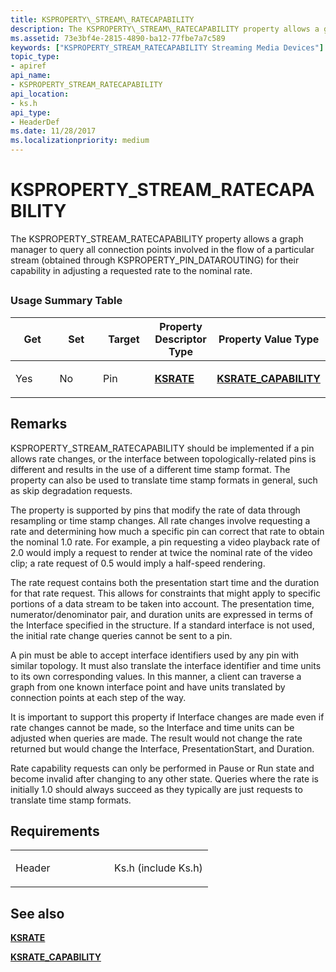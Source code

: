 ```yaml
---
title: KSPROPERTY\_STREAM\_RATECAPABILITY
description: The KSPROPERTY\_STREAM\_RATECAPABILITY property allows a graph manager to query all connection points involved in the flow of a particular stream (obtained through KSPROPERTY\_PIN\_DATAROUTING) for their capability in adjusting a requested rate to the nominal rate.
ms.assetid: 73e3bf4e-2815-4890-ba12-77fbe7a7c589
keywords: ["KSPROPERTY_STREAM_RATECAPABILITY Streaming Media Devices"]
topic_type:
- apiref
api_name:
- KSPROPERTY_STREAM_RATECAPABILITY
api_location:
- ks.h
api_type:
- HeaderDef
ms.date: 11/28/2017
ms.localizationpriority: medium
---
```


# KSPROPERTY\_STREAM\_RATECAPABILITY


The KSPROPERTY\_STREAM\_RATECAPABILITY property allows a graph manager to query all connection points involved in the flow of a particular stream (obtained through KSPROPERTY\_PIN\_DATAROUTING) for their capability in adjusting a requested rate to the nominal rate.

## <span id="ddk_ksproperty_stream_ratecapability_ks"></span><span id="DDK_KSPROPERTY_STREAM_RATECAPABILITY_KS"></span>


### Usage Summary Table

<table>
<colgroup>
<col width="20%" />
<col width="20%" />
<col width="20%" />
<col width="20%" />
<col width="20%" />
</colgroup>
<thead>
<tr class="header">
<th>Get</th>
<th>Set</th>
<th>Target</th>
<th>Property Descriptor Type</th>
<th>Property Value Type</th>
</tr>
</thead>
<tbody>
<tr class="odd">
<td><p>Yes</p></td>
<td><p>No</p></td>
<td><p>Pin</p></td>
<td><p><a href="https://docs.microsoft.com/windows-hardware/drivers/ddi/ks/ns-ks-ksrate" data-raw-source="[&lt;strong&gt;KSRATE&lt;/strong&gt;](https://docs.microsoft.com/windows-hardware/drivers/ddi/ks/ns-ks-ksrate)"><strong>KSRATE</strong></a></p></td>
<td><p><a href="https://docs.microsoft.com/windows-hardware/drivers/ddi/ks/ns-ks-ksrate_capability" data-raw-source="[&lt;strong&gt;KSRATE_CAPABILITY&lt;/strong&gt;](https://docs.microsoft.com/windows-hardware/drivers/ddi/ks/ns-ks-ksrate_capability)"><strong>KSRATE_CAPABILITY</strong></a></p></td>
</tr>
</tbody>
</table>

 

Remarks
-------

KSPROPERTY\_STREAM\_RATECAPABILITY should be implemented if a pin allows rate changes, or the interface between topologically-related pins is different and results in the use of a different time stamp format. The property can also be used to translate time stamp formats in general, such as skip degradation requests.

The property is supported by pins that modify the rate of data through resampling or time stamp changes. All rate changes involve requesting a rate and determining how much a specific pin can correct that rate to obtain the nominal 1.0 rate. For example, a pin requesting a video playback rate of 2.0 would imply a request to render at twice the nominal rate of the video clip; a rate request of 0.5 would imply a half-speed rendering.

The rate request contains both the presentation start time and the duration for that rate request. This allows for constraints that might apply to specific portions of a data stream to be taken into account. The presentation time, numerator/denominator pair, and duration units are expressed in terms of the Interface specified in the structure. If a standard interface is not used, the initial rate change queries cannot be sent to a pin.

A pin must be able to accept interface identifiers used by any pin with similar topology. It must also translate the interface identifier and time units to its own corresponding values. In this manner, a client can traverse a graph from one known interface point and have units translated by connection points at each step of the way.

It is important to support this property if Interface changes are made even if rate changes cannot be made, so the Interface and time units can be adjusted when queries are made. The result would not change the rate returned but would change the Interface, PresentationStart, and Duration.

Rate capability requests can only be performed in Pause or Run state and become invalid after changing to any other state. Queries where the rate is initially 1.0 should always succeed as they typically are just requests to translate time stamp formats.

Requirements
------------

<table>
<colgroup>
<col width="50%" />
<col width="50%" />
</colgroup>
<tbody>
<tr class="odd">
<td><p>Header</p></td>
<td>Ks.h (include Ks.h)</td>
</tr>
</tbody>
</table>

## See also


[**KSRATE**](https://docs.microsoft.com/windows-hardware/drivers/ddi/ks/ns-ks-ksrate)

[**KSRATE\_CAPABILITY**](https://docs.microsoft.com/windows-hardware/drivers/ddi/ks/ns-ks-ksrate_capability)

 

 






